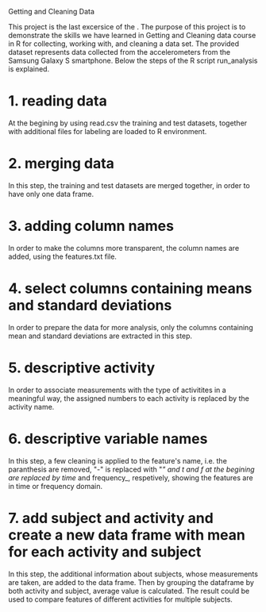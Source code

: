 

Getting and Cleaning Data

This project is the last excersice of the . The purpose of this project is to demonstrate the skills we have learned in Getting and Cleaning data course in R for collecting, working with, and cleaning a data set. The provided dataset represents data collected from the accelerometers from the Samsung Galaxy S smartphone. Below the steps of the R script run_analysis is explained.

# 1. reading data
At the begining by using read.csv the training and test datasets, together with additional files for labeling are loaded to R environment.

# 2.  merging data
In this step, the training and test datasets are merged together, in order to have only one data frame.

# 3. adding column names
In order to make the columns more transparent, the column names are added, using the features.txt file.

# 4. select columns containing means and standard deviations
In order to prepare the data for more analysis, only the columns containing mean and standard deviations are extracted in this step.

# 5. descriptive activity
In order to associate measurements with the type of activitites in a meaningful way, the assigned numbers to each activity is replaced by the activity name.

# 6. descriptive variable names
In this step, a few cleaning is applied to the feature's name, i.e. the paranthesis are removed, "-" is replaced with "_" and t and f at the begining are replaced by time_ and frequency_, respetively, showing the features are in time or frequency domain.

# 7. add subject and activity and create a new data frame with mean for each activity and subject
In this step, the additional information about subjects, whose measurements are taken, are added to the data frame. Then by grouping the dataframe by both activity and subject, average value is calculated. The result could be used to compare features of different activities for multiple subjects.  
